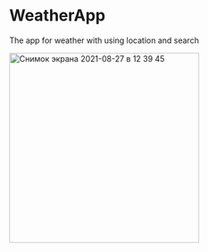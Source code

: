 # WeatherApp
The app for weather with using location and search

<img width="340" alt="Снимок экрана 2021-08-27 в 12 39 45" src="https://user-images.githubusercontent.com/84586624/131107835-dd2030b4-f18a-43c8-bc5c-e08c7aa1af22.png">
